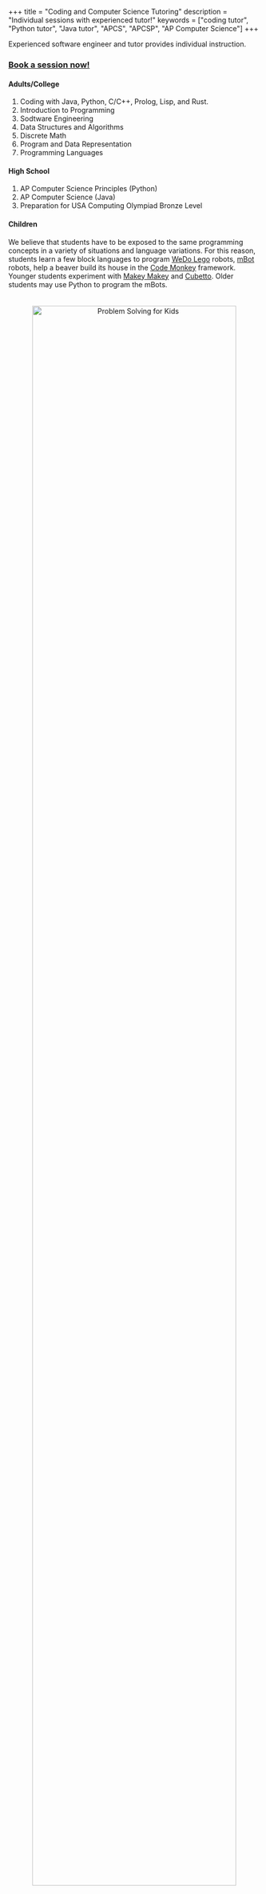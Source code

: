 +++
title = "Coding and Computer Science Tutoring"
description = "Individual sessions with experienced tutor!"
keywords = ["coding tutor", "Python tutor", "Java tutor", "APCS", "APCSP", "AP Computer Science"]
+++

<div class="container">

<div class="row">

<div class="col-sm-6">


Experienced software engineer and tutor provides individual instruction. 
<h3><a href="/cstutoring">Book a session now!</a></h3>

#### Adults/College

1. Coding with Java, Python, C/C++, Prolog, Lisp, and Rust.
1. Introduction to Programming
1. Sodtware Engineering
1. Data Structures and Algorithms
1. Discrete Math
1. Program and Data Representation
1. Programming Languages



#### High School

1. AP Computer Science Principles (Python)
1. AP Computer Science (Java)
1. Preparation for USA Computing Olympiad Bronze Level

#### Children

We believe that students have to be exposed to the same programming
concepts in a variety of situations and language variations. For this
reason, students learn a few block languages to program [WeDo Lego](https://education.lego.com/en-us/products/lego-education-wedo-2-0-core-set/45300#wedo-20)
robots, [mBot](https://www.makeblock.com/steam-kits/mbot) robots, help a beaver build its house in the [Code Monkey](https://www.codemonkey.com/courses/beaver-achiever/) framework. Younger students
experiment with [Makey Makey](https://makeymakey.com/) and [Cubetto](https://www.primotoys.com/). Older students may use Python
to program the mBots.

</div>

<div class="col-sm-6">

<center>
<a href="/images/thoughtfulprogrammer.jpg"><img src="/images/thoughtfulprogrammer-small.jpg" width="90%" style="padding:20px;" alt="Problem Solving for Kids"></a>
</center>

<center>
<a href="/images/gui.jpg"><img alt="Programing for kids" src="/images/gui-small.jpg" width="90%" style="padding:20px;"></a>
</center>

</div></div></div>